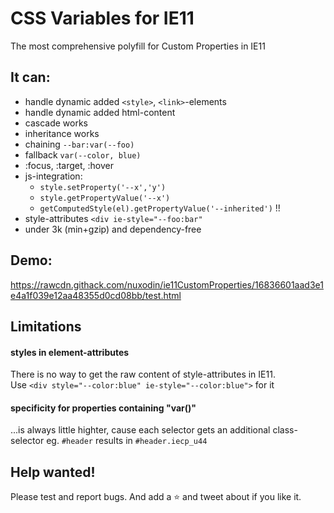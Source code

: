 # CSS Variables for IE11
The most comprehensive polyfill for Custom Properties in IE11


## It can:
- handle dynamic added `<style>`, `<link>`-elements
- handle dynamic added html-content
- cascade works
- inheritance works
- chaining `--bar:var(--foo)`
- fallback `var(--color, blue)`
- :focus, :target, :hover
- js-integration:
    - `style.setProperty('--x','y')`
    - `style.getPropertyValue('--x')`
    - `getComputedStyle(el).getPropertyValue('--inherited')` !!
- style-attributes `<div ie-style="--foo:bar"`
- under 3k (min+gzip) and dependency-free

## Demo:
https://rawcdn.githack.com/nuxodin/ie11CustomProperties/16836601aad3e1e4a1f039e12aa48355d0cd08bb/test.html

## Limitations
#### styles in element-attributes
There is no way to get the raw content of style-attributes in IE11.  
Use `<div style="--color:blue" ie-style="--color:blue">` for it

#### specificity for properties containing "var()"
...is always little highter, cause each selector gets an additional class-selector
eg. `#header` results in `#header.iecp_u44`


## Help wanted!
Please test and report bugs.
And add a ⭐️ and tweet about if you like it.
